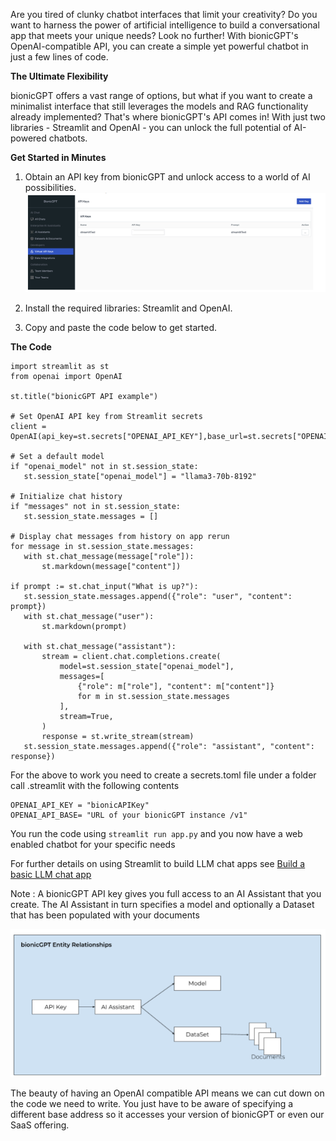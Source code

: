 Are you tired of clunky chatbot interfaces that limit your creativity? Do you want to harness the power of artificial intelligence to build a conversational app that meets your unique needs? Look no further! With bionicGPT's OpenAI-compatible API, you can create a simple yet powerful chatbot in just a few lines of code.

**The Ultimate Flexibility**

bionicGPT offers a vast range of options, but what if you want to create a minimalist interface that still leverages the models and RAG functionality already implemented? That's where bionicGPT's API comes in! With just two libraries - Streamlit and OpenAI - you can unlock the full potential of AI-powered chatbots.

**Get Started in Minutes**

1. Obtain an API key from bionicGPT and unlock access to a world of AI possibilities.
![alt text](api-key.png "Bring Your Own Keys")

2. Install the required libraries: Streamlit and OpenAI.

3. Copy and paste the code below to get started.


**The Code**
```python:
import streamlit as st
from openai import OpenAI

st.title("bionicGPT API example")

# Set OpenAI API key from Streamlit secrets
client = OpenAI(api_key=st.secrets["OPENAI_API_KEY"],base_url=st.secrets["OPENAI_API_BASE"])

# Set a default model
if "openai_model" not in st.session_state:
   st.session_state["openai_model"] = "llama3-70b-8192"

# Initialize chat history
if "messages" not in st.session_state:
   st.session_state.messages = []

# Display chat messages from history on app rerun
for message in st.session_state.messages:
   with st.chat_message(message["role"]):
       st.markdown(message["content"])

if prompt := st.chat_input("What is up?"):
   st.session_state.messages.append({"role": "user", "content": prompt})
   with st.chat_message("user"):
       st.markdown(prompt)

   with st.chat_message("assistant"):
       stream = client.chat.completions.create(
           model=st.session_state["openai_model"],
           messages=[
               {"role": m["role"], "content": m["content"]}
               for m in st.session_state.messages
           ],
           stream=True,
       )
       response = st.write_stream(stream)
   st.session_state.messages.append({"role": "assistant", "content": response})

```

For the above to work you need to create a secrets.toml file under a folder call .streamlit with the following contents

```
OPENAI_API_KEY = "bionicAPIKey"
OPENAI_API_BASE= "URL of your bionicGPT instance /v1"
```

You run the code using ```streamlit run app.py``` and you now have a web enabled chatbot for your specific needs

For further details on using Streamlit to build LLM chat apps see
[Build a basic LLM chat app](https://docs.streamlit.io/develop/tutorials/llms/build-conversational-apps)


Note : A bionicGPT API key gives you full access to an AI Assistant that you create. The AI Assistant in turn specifies a model and optionally a Dataset that has been populated with your documents

![alt text](bionic-structure.png "Bring Your Own Keys")

The beauty of having an OpenAI compatible API means we can cut down on the code we need to write. You just have to be aware of specifying a different base address so it accesses your version of bionicGPT or even our SaaS offering.



